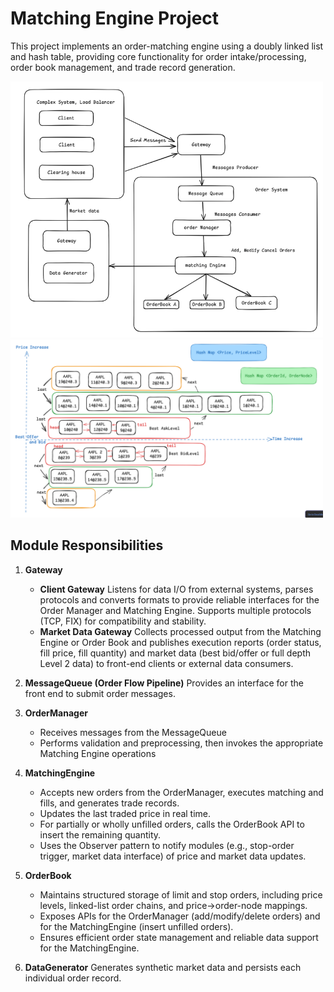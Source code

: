 # Matching Engine Project

This project implements an order-matching engine using a doubly linked list and hash table, providing core functionality for order intake/processing, order book management, and trade record generation.

<img src="assets/README/diagram.png" alt="Architecture diagram" width="500">

<img src="assets/README/data-structure.png" alt="Data structure diagram" width="500">

## Module Responsibilities

1. **Gateway**

   * **Client Gateway**
     Listens for data I/O from external systems, parses protocols and converts formats to provide reliable interfaces for the Order Manager and Matching Engine. Supports multiple protocols (TCP, FIX) for compatibility and stability.
   * **Market Data Gateway**
     Collects processed output from the Matching Engine or Order Book and publishes execution reports (order status, fill price, fill quantity) and market data (best bid/offer or full depth Level 2 data) to front-end clients or external data consumers.

2. **MessageQueue (Order Flow Pipeline)**
   Provides an interface for the front end to submit order messages.

3. **OrderManager**

   * Receives messages from the MessageQueue
   * Performs validation and preprocessing, then invokes the appropriate Matching Engine operations

4. **MatchingEngine**

   * Accepts new orders from the OrderManager, executes matching and fills, and generates trade records.
   * Updates the last traded price in real time.
   * For partially or wholly unfilled orders, calls the OrderBook API to insert the remaining quantity.
   * Uses the Observer pattern to notify modules (e.g., stop-order trigger, market data interface) of price and market data updates.

5. **OrderBook**

   * Maintains structured storage of limit and stop orders, including price levels, linked-list order chains, and price→order-node mappings.
   * Exposes APIs for the OrderManager (add/modify/delete orders) and for the MatchingEngine (insert unfilled orders).
   * Ensures efficient order state management and reliable data support for the MatchingEngine.

6. **DataGenerator**
   Generates synthetic market data and persists each individual order record.
